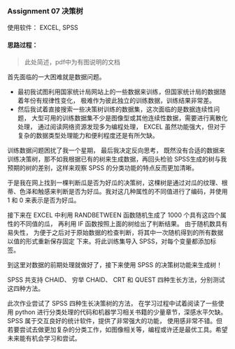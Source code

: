 ### Assignment 07 决策树

使用软件： EXCEL, SPSS

#### 思路过程：
> 此处简述，pdf中为有图说明的文档

首先面临的一大困难就是数据问题。

- 最初我试图利用国家统计局网站上的一些数据来训练，但国家统计局的数据随着年份有规律性变化， 极难作为彼此独立的训练数据，训练结果非常差。
- 然后我试着直接搜索一些决策树训练的数据集，这次面临的是数据连续性问题， 大型可用的训练数据集不少是图像型或其他连续性数据，需要进行离散化处理， 通过阅读网络资源发现多为编程处理， EXCEL 虽然功能强大，但对于复杂的数据类型处理能力和便利程度还是有所欠缺。

训练数据问题困扰了我一个星期， 最后我决定反向思考， 既然没有合适的数据来训练决策树，那不如我根据已有的树来生成数据，再回头检验 SPSS生成的树与我预期的树的差别，这样来观察 SPSS 的分类功能的特点反而更加清晰。

于是我在网上找到一棵判断瓜是否为好瓜的决策树，这棵树是通过对瓜的纹理、根蒂、色泽和触感来判断是否为好瓜。我对这几种属性的不同值进行了编码，并使用 1 和 0 来表示是否为好瓜。

接下来在 EXCEL 中利用 RANDBETWEEN 函数随机生成了 1000 个具有这四个属性的不同值的瓜， 再利用 IF 函数按照上面的树给出了判断结果。 由于随机数具有易失性， 为便于之后对于原始数据的检查判断，将其中一次随机得到的所有数据以值的形式重新保存固定
下来。将此训练集导入 SPSS，对每个变量都添加标签。

到这里对数据的前期处理就做好了，接下来使用 SPSS 的决策树功能来生成树！

SPSS 共支持 CHAID、 穷举 CHAID、 CRT 和 QUEST 四种生长方法，分别测试这四种方法。

此次作业尝试了 SPSS 四种生长决策树的方法， 在学习过程中试着阅读了一些使用 python 进行分类处理的代码和机器学习相关书籍的少量章节，深感水平欠缺。 SPSS 属于交互良好的统计软件，提供了非常强大的功能， 使用感非常不错。但若要尝试去做更加复杂的分类工作，如图像相关等，编程或许还是最优工具。希望未来能有机会学习和尝试。
